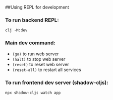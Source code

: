 ##Using REPL for development

### To run backend REPL:
```
clj -M:dev
```

### Main dev command:
- `(go)` to run web server
- `(halt)` to stop web server
- `(reset)` to reset web server
- `(reset-all)` to restart all services


### To run frontend dev server (shadow-cljs):
```
npx shadow-cljs watch app
```
